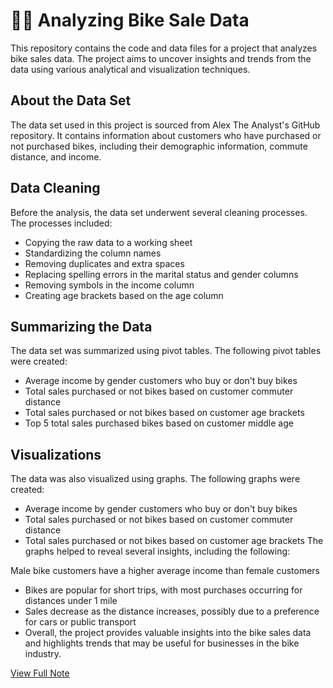 # 🚴‍♂️ Analyzing Bike Sale Data
This repository contains the code and data files for a project that analyzes bike sales data. The project aims to uncover insights and trends from the data using various analytical and visualization techniques.

## About the Data Set
The data set used in this project is sourced from Alex The Analyst's GitHub repository. It contains information about customers who have purchased or not purchased bikes, including their demographic information, commute distance, and income.

## Data Cleaning
Before the analysis, the data set underwent several cleaning processes. The processes included:

- Copying the raw data to a working sheet
- Standardizing the column names
- Removing duplicates and extra spaces
- Replacing spelling errors in the marital status and gender columns
- Removing symbols in the income column
- Creating age brackets based on the age column
## Summarizing the Data
The data set was summarized using pivot tables. The following pivot tables were created:

- Average income by gender customers who buy or don't buy bikes
- Total sales purchased or not bikes based on customer commuter distance
- Total sales purchased or not bikes based on customer age brackets
- Top 5 total sales purchased bikes based on customer middle age
## Visualizations
The data was also visualized using graphs. The following graphs were created:

- Average income by gender customers who buy or don't buy bikes
- Total sales purchased or not bikes based on customer commuter distance
- Total sales purchased or not bikes based on customer age brackets
The graphs helped to reveal several insights, including the following:

Male bike customers have a higher average income than female customers
- Bikes are popular for short trips, with most purchases occurring for distances under 1 mile
- Sales decrease as the distance increases, possibly due to a preference for cars or public transport
- Overall, the project provides valuable insights into the bike sales data and highlights trends that may be useful for businesses in the bike industry.

[View Full Note](https://silicon-garden-1fa.notion.site/Analyzing-Bike-Sale-Data-96ef32162cc543b5a2ef87c71f87e797)
